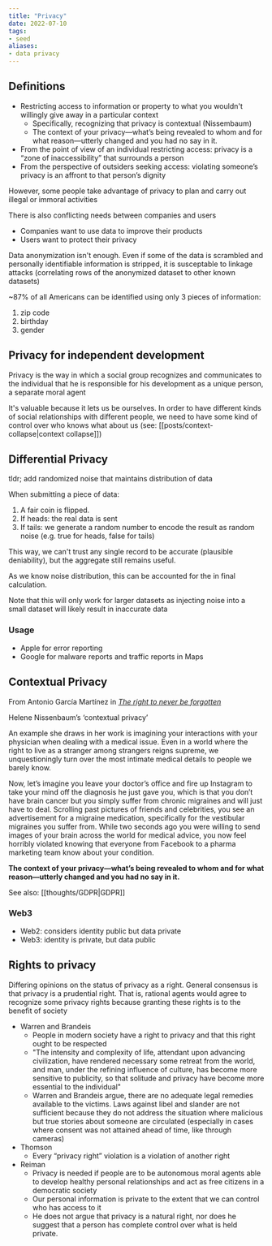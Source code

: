 ```yaml
---
title: "Privacy"
date: 2022-07-10
tags:
- seed
aliases:
- data privacy
---
```


## Definitions
- Restricting access to information or property to what you wouldn't willingly give away in a particular context
	- Specifically, recognizing that privacy is contextual (Nissembaum)
	- The context of your privacy—what’s being revealed to whom and for what reason—utterly changed and you had no say in it.
- From the point of view of an individual restricting access: privacy is a “zone of inaccessibility” that surrounds a person
- From the perspective of outsiders seeking access: violating someone’s privacy is an affront to that person’s dignity

However, some people take advantage of privacy to plan and carry out illegal or immoral activities

There is also conflicting needs between companies and users
- Companies want to use data to improve their products
- Users want to protect their privacy

Data anonymization isn't enough. Even if some of the data is scrambled and personally identifiable information is stripped, it is susceptable to linkage attacks (correlating rows of the anonymized dataset to other known datasets)

~87% of all Americans can be identified using only 3 pieces of information:
1. zip code
2. birthday
3. gender

## Privacy for independent development
Privacy is the way in which a social group recognizes and communicates to the individual that he is responsible for his development as a unique person, a separate moral agent

It's valuable because it lets us be ourselves. In order to have different kinds of social relationships with different people, we need to have some kind of control over who knows what about us (see: [[posts/context-collapse|context collapse]])

## Differential Privacy
tldr; add randomized noise that maintains distribution of data

When submitting a piece of data:
1. A fair coin is flipped.
2. If heads: the real data is sent
3. If tails: we generate a random number to encode the result as random noise (e.g. true for heads, false for tails)

This way, we can't trust any single record to be accurate (plausible deniability), but the aggregate still remains useful.

As we know noise distribution, this can be accounted for the in final calculation.

Note that this will only work for larger datasets as injecting noise into a small dataset will likely result in inaccurate data

### Usage
- Apple for error reporting
- Google for malware reports and traffic reports in Maps

## Contextual Privacy
From Antonio García Martínez in [*The right to never be forgotten*](https://www.thepullrequest.com/p/the-right-to-never-be-forgotten)

Helene Nissenbaum’s ‘contextual privacy’

An example she draws in her work is imagining your interactions with your physician when dealing with a medical issue. Even in a world where the right to live as a stranger among strangers reigns supreme, we unquestioningly turn over the most intimate medical details to people we barely know. 

Now, let’s imagine you leave your doctor’s office and fire up Instagram to take your mind off the diagnosis he just gave you, which is that you don’t have brain cancer but you simply suffer from chronic migraines and will just have to deal. Scrolling past pictures of friends and celebrities, you see an advertisement for a migraine medication, specifically for the vestibular migraines you suffer from. While two seconds ago you were willing to send images of your brain across the world for medical advice, you now feel horribly violated knowing that everyone from Facebook to a pharma marketing team know about your condition.

**The context of your privacy—what’s being revealed to whom and for what reason—utterly changed and you had no say in it.**

See also: [[thoughts/GDPR|GDPR]]

### Web3
- Web2: considers identity public but data private
- Web3: identity is private, but data public

## Rights to privacy
Differing opinions on the status of privacy as a right. General consensus is that privacy is a prudential right. That is, rational agents would agree to recognize some privacy rights because granting these rights is to the benefit of society

- Warren and Brandeis
	- People in modern society have a right to privacy and that this right ought to be respected
	- "The intensity and complexity of life, attendant upon advancing civilization, have rendered necessary some retreat from the world, and man, under the refining influence of culture, has become more sensitive to publicity, so that solitude and privacy have become more essential to the individual"
	- Warren and Brandeis argue, there are no adequate legal remedies available to the victims. Laws against libel and slander are not sufficient because they do not address the situation where malicious but true stories about someone are circulated (especially in cases where consent was not attained ahead of time, like through cameras)
- Thomson
	- Every “privacy right” violation is a violation of another right
- Reiman
	- Privacy is needed if people are to be autonomous moral agents able to develop healthy personal relationships and act as free citizens in a democratic society
	- Our personal information is private to the extent that we can control who has access to it
	- He does not argue that privacy is a natural right, nor does he suggest that a person has complete control over what is held private.
